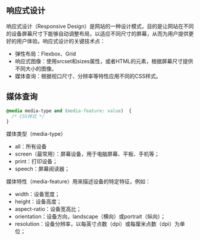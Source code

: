 ## 响应式设计
响应式设计（Responsive Design）是网站的一种设计模式，目的是让网站在不同的设备屏幕尺寸下能够自动调整布局，以适应不同尺寸的屏幕，从而为用户提供更好的用户体验。响应式设计的关键技术点：
- 弹性布局：Flexbox、Grid
- 响应式图像：使用srcset和sizes属性，或者HTML的<picture />元素，根据屏幕尺寸提供不同大小的图像。
- 媒体查询：根据视口尺寸、分辨率等特性应用不同的CSS样式。

## 媒体查询
```css
@media media-type and (media-feature: value)  {
  /* CSS样式 */
}
```
媒体类型（media-type）
- all：所有设备
- screen（最常用）：屏幕设备，用于电脑屏幕、平板、手机等；
- print：打印设备；
- speech：屏幕阅读器；

媒体特性（media-feature）用来描述设备的特定特征，例如：
- width：设备宽度；
- height：设备高度；
- aspect-ratio：设备宽高比；
- orientation：设备方向，landscape（横向）或portrait（纵向）；
- resolution：设备分辨率，以每英寸点数（dpi）或每厘米点数（dpi）为单位；